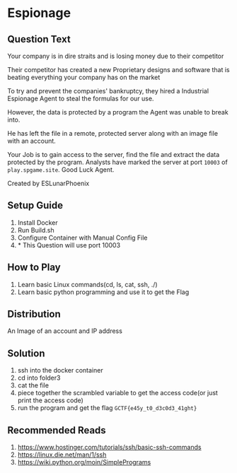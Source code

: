 # Espionage

## Question Text

Your company is in dire straits and is losing money due to their competitor

Their competitor has created a new Proprietary designs and software that is beating everything your company has on the market

To try and prevent the companies' bankruptcy, they hired a Industrial Espionage Agent to steal the formulas for our use. 

However, the data is protected by a program the Agent was unable to break into. 

He has left the file in a remote, protected server along with an image file with an account.

Your Job is to gain access to the server, find the file and extract the data protected by the program. Analysts have marked the server at port `10003` of `play.spgame.site`. Good Luck Agent.

Created by ESLunarPhoenix

## Setup Guide
1. Install Docker
2. Run Build.sh
3. Configure Container with Manual Config File
4. \* This Question will use port 10003

## How to Play
1. Learn basic Linux commands(cd, ls, cat, ssh, ./)
2. Learn basic python programming and use it to get the Flag

## Distribution
An Image of an account and IP address

## Solution
1. ssh into the docker container
2. cd into folder3
3. cat the file
4. piece together the scrambled variable to get the access code(or just print the access code)
5. run the program and get the flag `GCTF{e45y_t0_d3c0d3_41ght}`

## Recommended Reads
1. https://www.hostinger.com/tutorials/ssh/basic-ssh-commands
2. https://linux.die.net/man/1/ssh
3. https://wiki.python.org/moin/SimplePrograms
